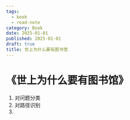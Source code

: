 ```yaml
---
tags:
  - book
  - read-note
category: Book
date: 2025-01-01
published: 2025-01-01
draft: true
title: 世上为什么要有图书馆
---
```


# 《世上为什么要有图书馆》


1. 对问题分类
2. 对路径识别
3. 